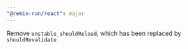 ```yaml
---
"@remix-run/react": major
---
```


Remove `unstable_shouldReload`, which has been replaced by `shouldRevalidate`
